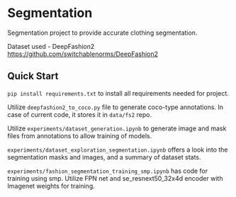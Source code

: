 # Segmentation


Segmentation project to provide accurate clothing segmentation.

Dataset used - DeepFashion2 https://github.com/switchablenorms/DeepFashion2

## Quick Start

`pip install requirements.txt` to install all requirements needed for project.

Utilize `deepfashion2_to_coco.py` file to generate coco-type annotations. In case of current code, it stores it in `data/fs2` repo.

Utilize `experiments/dataset_generation.ipynb` to generate image and mask files from annotations to allow training of models.

`experiments/dataset_exploration_segmentation.ipynb` offers a look into the segmentation masks and images, and a summary of dataset stats.

`experiments/fashion_segmentation_training_smp.ipynb` has code for training using smp. Utilize FPN net and se_resnext50_32x4d encoder with Imagenet weights for training. 
